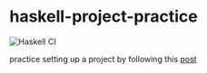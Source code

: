 # haskell-project-practice

![Haskell CI](https://github.com/nmjr-311/haskell-project-practice/workflows/Haskell%20CI/badge.svg)

practice setting up a project by following this [post](https://zenn.dev/autotaker/articles/haskell-setup-2021)


